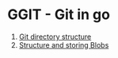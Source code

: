 # GGIT - Git in go

1. [Git directory structure](docs/folder-structure)
2. [Structure and storing Blobs](docs/representation)


